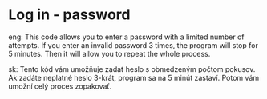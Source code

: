 # Log in - password
 eng:
 This code allows you to enter a password with a limited number of attempts. If you enter an invalid password 3 times, the program will stop for 5 minutes. Then it will allow you to repeat the whole process.

sk:
 Tento kód vám umožňuje zadať heslo s obmedzeným počtom pokusov. Ak zadáte neplatné heslo 3-krát, program sa na 5 minút zastaví. Potom vám umožní celý proces zopakovať.
